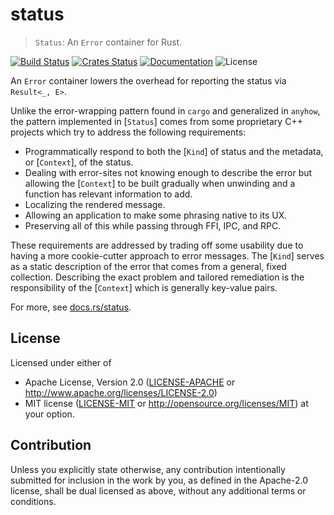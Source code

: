 # status

> `Status`: An `Error` container for Rust.

[![Build Status](https://travis-ci.org/epage/status.svg?branch=master)](https://travis-ci.org/epage/status)
[![Crates Status](https://img.shields.io/crates/v/status.svg)](https://crates.io/crates/status)
[![Documentation](https://img.shields.io/badge/docs-master-blue.svg)][Documentation]
![License](https://img.shields.io/crates/l/status.svg)

An `Error` container lowers the overhead for reporting the status via `Result<_, E>`.

Unlike the error-wrapping pattern found in `cargo` and generalized in `anyhow`, the pattern
implemented in [`Status`] comes from some proprietary C++ projects which try to address the
following requirements:
- Programmatically respond to both the [`Kind`] of status and the metadata, or [`Context`], of
  the status.
- Dealing with error-sites not knowing enough to describe the error but allowing the
  [`Context`] to be built gradually when unwinding and a function has relevant information to
  add.
- Localizing the rendered message.
- Allowing an application to make some phrasing native to its UX.
- Preserving all of this while passing through FFI, IPC, and RPC.

These requirements are addressed by trading off some usability due to having a more
cookie-cutter approach to error messages.  The [`Kind`] serves as a static description of the
error that comes from a general, fixed collection.  Describing the exact problem and tailored
remediation is the responsibility of the [`Context`] which is generally key-value pairs.

For more, see [docs.rs/status](Documentation).

## License

Licensed under either of

 * Apache License, Version 2.0 ([LICENSE-APACHE](LICENSE-APACHE) or http://www.apache.org/licenses/LICENSE-2.0)
 * MIT license ([LICENSE-MIT](LICENSE-MIT) or http://opensource.org/licenses/MIT)
  at your option.

## Contribution

Unless you explicitly state otherwise, any contribution intentionally
submitted for inclusion in the work by you, as defined in the
Apache-2.0 license, shall be dual licensed as above, without any
additional terms or conditions.

[Documentation]: https://docs.rs/status
